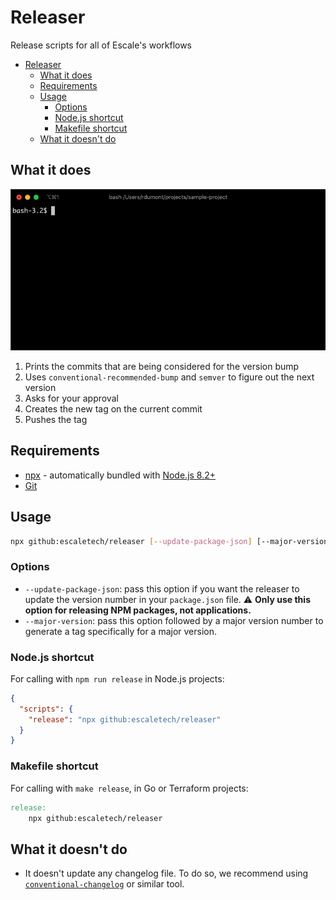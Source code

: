 # Releaser
Release scripts for all of Escale's workflows

- [Releaser](#releaser)
  - [What it does](#what-it-does)
  - [Requirements](#requirements)
  - [Usage](#usage)
    - [Options](#options)
    - [Node.js shortcut](#nodejs-shortcut)
    - [Makefile shortcut](#makefile-shortcut)
  - [What it doesn't do](#what-it-doesnt-do)

## What it does

![Example](docs/images/releaser-incremental-tag.gif)

1. Prints the commits that are being considered for the version bump
2. Uses `conventional-recommended-bump` and `semver` to figure out the next version
3. Asks for your approval
4. Creates the new tag on the current commit
5. Pushes the tag

## Requirements

* [npx](https://www.npmjs.com/package/npx) - automatically bundled with [Node.js 8.2+](https://nodejs.org/en/)
* [Git](https://git-scm.com/)

## Usage

```sh
npx github:escaletech/releaser [--update-package-json] [--major-version <version>]
```

### Options
* `--update-package-json`: pass this option if you want the releaser to update the version number in your `package.json` file. ⚠️ **Only use this option for releasing NPM packages, not applications.**
* `--major-version`: pass this option followed by a major version number to generate a tag specifically for a major version.

### Node.js shortcut

For calling with `npm run release` in Node.js projects:
```json
{
  "scripts": {
    "release": "npx github:escaletech/releaser"
  }
}
```

### Makefile shortcut

For calling with `make release`, in Go or Terraform projects:
```makefile
release:
	npx github:escaletech/releaser
```


## What it doesn't do

* It doesn't update any changelog file. To do so, we recommend using [`conventional-changelog`](https://github.com/conventional-changelog/conventional-changelog) or similar tool.
